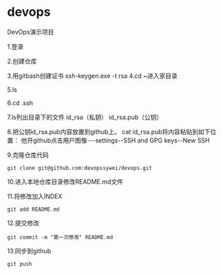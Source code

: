 # devops
DevOps演示项目

1.登录

2.创建仓库

3.用gitbash创建证书
	ssh-keygen.exe -t rsa
4.cd ~进入家目录

5.ls

6.cd .ssh

7.ls列出目录下的文件  id_rsa（私钥）  id_rsa.pub（公钥）

8.把公钥id_rsa.pub内容放置到github上。
cat id_rsa.pub将内容粘贴到如下位置：
他开github点击用户图像---settings--SSH and GPG keys--New SSH

9.克隆仓库代码

	git clone git@github.com:devopssywei/devops.git
	
10.进入本地仓库目录修改README.md文件

11.将修改加入INDEX

	git add README.md
	
12.提交修改

	git commit -m "第一次修改" README.md
	
13.同步到github

	git push
	
	

